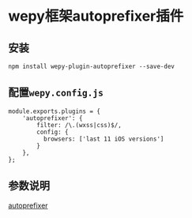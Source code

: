 # wepy框架autoprefixer插件

## 安装

```
npm install wepy-plugin-autoprefixer --save-dev
```

## 配置`wepy.config.js`

```
module.exports.plugins = {
    'autoprefixer': {
        filter: /\.(wxss|css)$/,
        config: {
          browsers: ['last 11 iOS versions']
        }
    },
};
```


## 参数说明	

[autoprefixer](https://github.com/postcss/autoprefixer#options)
